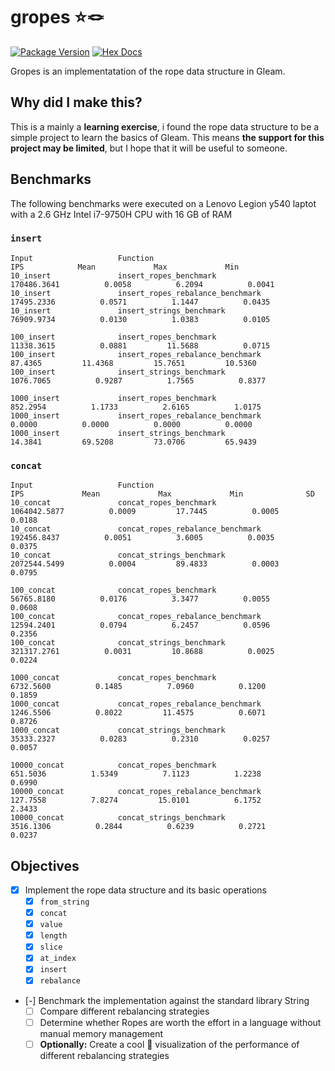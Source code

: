 # gropes ⭐🪢

[![Package Version](https://img.shields.io/hexpm/v/gropes)](https://hex.pm/packages/gropes)
[![Hex Docs](https://img.shields.io/badge/hex-docs-ffaff3)](https://hexdocs.pm/gropes/)

Gropes is an implementatation of the rope data structure in Gleam.

## Why did I make this?

This is a mainly a **learning exercise**, i found the rope data structure to be a simple project to
learn the basics of Gleam. This means **the support for this project may be limited**, but I hope
that it will be useful to someone.

## Benchmarks

The following benchmarks were executed on a Lenovo Legion y540 laptot with a 2.6 GHz Intel i7-9750H CPU with 16 GB of RAM

### `insert`

```
Input               	Function            	                       IPS	          Mean	           Max	           Min
10_insert           	insert_ropes_benchmark          	   170486.3641	        0.0058	        6.2094	        0.0041
10_insert           	insert_ropes_rebalance_benchmark	    17495.2336	        0.0571	        1.1447	        0.0435
10_insert           	insert_strings_benchmark        	    76909.9734	        0.0130	        1.0383	        0.0105

100_insert          	insert_ropes_benchmark          	    11338.3615	        0.0881	       11.5688	        0.0715
100_insert          	insert_ropes_rebalance_benchmark	       87.4365	       11.4368	       15.7651	       10.5360
100_insert          	insert_strings_benchmark        	     1076.7065	        0.9287	        1.7565	        0.8377

1000_insert         	insert_ropes_benchmark          	      852.2954	        1.1733	        2.6165	        1.0175
1000_insert         	insert_ropes_rebalance_benchmark	        0.0000	        0.0000	        0.0000	        0.0000
1000_insert         	insert_strings_benchmark        	       14.3841	       69.5208	       73.0706	       65.9439
```

### `concat`

```
Input               	Function            	                      IPS	          Mean	           Max	           Min	            SD
10_concat           	concat_ropes_benchmark          	  1064042.5877	        0.0009	       17.7445	        0.0005	        0.0188
10_concat           	concat_ropes_rebalance_benchmark	   192456.8437	        0.0051	        3.6005	        0.0035	        0.0375
10_concat           	concat_strings_benchmark        	  2072544.5499	        0.0004	       89.4833	        0.0003	        0.0795

100_concat          	concat_ropes_benchmark          	    56765.8180	        0.0176	        3.3477	        0.0055	        0.0608
100_concat          	concat_ropes_rebalance_benchmark	    12594.2401	        0.0794	        6.2457	        0.0596	        0.2356
100_concat          	concat_strings_benchmark        	   321317.2761	        0.0031	       10.8688	        0.0025	        0.0224

1000_concat         	concat_ropes_benchmark          	     6732.5600	        0.1485	        7.0960	        0.1200	        0.1859
1000_concat         	concat_ropes_rebalance_benchmark	     1246.5506	        0.8022	       11.4575	        0.6071	        0.8726
1000_concat         	concat_strings_benchmark        	    35333.2327	        0.0283	        0.2310	        0.0257	        0.0057

10000_concat        	concat_ropes_benchmark          	      651.5036	        1.5349	        7.1123	        1.2238	        0.6990
10000_concat        	concat_ropes_rebalance_benchmark	      127.7558	        7.8274	       15.0101	        6.1752	        2.3433
10000_concat        	concat_strings_benchmark        	     3516.1306	        0.2844	        0.6239	        0.2721	        0.0237
```

## Objectives

- [x] Implement the rope data structure and its basic operations
  - [x] `from_string`
  - [x] `concat`
  - [x] `value`
  - [x] `length`
  - [x] `slice`
  - [x] `at_index`
  - [x] `insert`
  - [x] `rebalance`
- [-] Benchmark the implementation against the standard library String
  - [ ] Compare different rebalancing strategies
  - [ ] Determine whether Ropes are worth the effort in a language without manual memory management
  - [ ] **Optionally:** Create a cool 🤩 visualization of the performance of different rebalancing strategies
